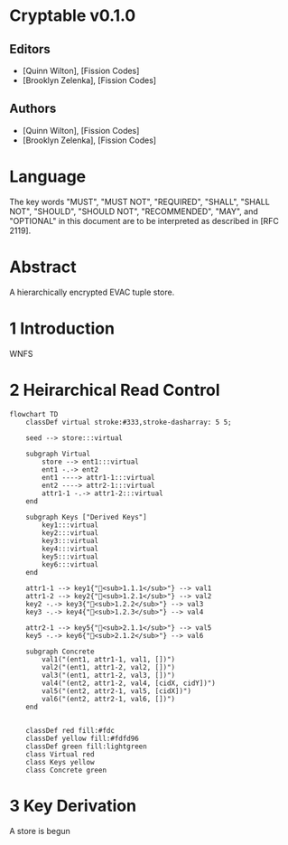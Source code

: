 # Cryptable v0.1.0

## Editors

- [Quinn Wilton], [Fission Codes]
- [Brooklyn Zelenka], [Fission Codes]

## Authors

- [Quinn Wilton], [Fission Codes]
- [Brooklyn Zelenka], [Fission Codes]

# Language

The key words "MUST", "MUST NOT", "REQUIRED", "SHALL", "SHALL NOT", "SHOULD", "SHOULD NOT", "RECOMMENDED", "MAY", and "OPTIONAL" in this document are to be interpreted as described in [RFC 2119].

# Abstract

A hierarchically encrypted EVAC tuple store.

# 1 Introduction

WNFS

# 2 Heirarchical Read Control

``` mermaid
flowchart TD
    classDef virtual stroke:#333,stroke-dasharray: 5 5;

    seed --> store:::virtual

    subgraph Virtual
        store --> ent1:::virtual
        ent1 -.-> ent2
        ent1 ----> attr1-1:::virtual
        ent2 ----> attr2-1:::virtual
        attr1-1 -.-> attr1-2:::virtual
    end
    
    subgraph Keys ["Derived Keys"]
        key1:::virtual
        key2:::virtual
        key3:::virtual
        key4:::virtual
        key5:::virtual
        key6:::virtual
    end

    attr1-1 --> key1{"🔑<sub>1.1.1</sub>"} --> val1
    attr1-2 --> key2{"🔑<sub>1.2.1</sub>"} --> val2
    key2 -.-> key3{"🔑<sub>1.2.2</sub>"} --> val3
    key3 -.-> key4{"🔑<sub>1.2.3</sub>"} --> val4

    attr2-1 --> key5{"🔑<sub>2.1.1</sub>"} --> val5
    key5 -.-> key6{"🔑<sub>2.1.2</sub>"} --> val6

    subgraph Concrete
        val1("(ent1, attr1-1, val1, [])")
        val2("(ent1, attr1-2, val2, [])")
        val3("(ent1, attr1-2, val3, [])")
        val4("(ent2, attr1-2, val4, [cidX, cidY])")
        val5("(ent2, attr2-1, val5, [cidX])")
        val6("(ent2, attr2-1, val6, [])")
    end


    classDef red fill:#fdc
    classDef yellow fill:#fdfd96 
    classDef green fill:lightgreen
    class Virtual red
    class Keys yellow
    class Concrete green
```

# 3 Key Derivation

A store is begun 
